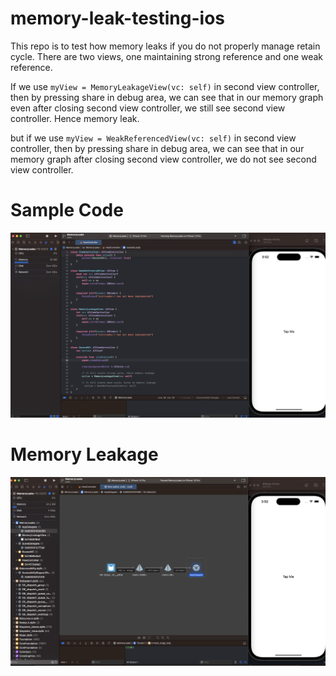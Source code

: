 # memory-leak-testing-ios

This repo is to test how memory leaks if you do not properly manage retain cycle. There are two views, one maintaining strong reference and one weak reference.

If we use `myView = MemoryLeakageView(vc: self)` in second view controller, then by pressing share in debug area, we can see that in our memory graph even after closing second view controller, we still see second view controller. Hence memory leak.

but if we use `myView = WeakReferencedView(vc: self)` in second view controller, then by pressing share in debug area, we can see that in our memory graph after closing second view controller, we do not see second view controller.


# Sample Code
<img title="Sample Code Image" alt="Sample Code Image" src="sample.png">

# Memory Leakage
<img title="Memory Leakage Image Graph" alt="Memory Leakage Image Graph" src="leakage.png">
